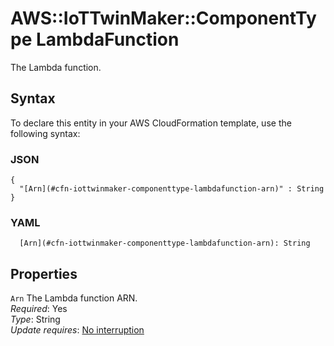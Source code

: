 # AWS::IoTTwinMaker::ComponentType LambdaFunction<a name="aws-properties-iottwinmaker-componenttype-lambdafunction"></a>

The Lambda function\.

## Syntax<a name="aws-properties-iottwinmaker-componenttype-lambdafunction-syntax"></a>

To declare this entity in your AWS CloudFormation template, use the following syntax:

### JSON<a name="aws-properties-iottwinmaker-componenttype-lambdafunction-syntax.json"></a>

```
{
  "[Arn](#cfn-iottwinmaker-componenttype-lambdafunction-arn)" : String
}
```

### YAML<a name="aws-properties-iottwinmaker-componenttype-lambdafunction-syntax.yaml"></a>

```
  [Arn](#cfn-iottwinmaker-componenttype-lambdafunction-arn): String
```

## Properties<a name="aws-properties-iottwinmaker-componenttype-lambdafunction-properties"></a>

`Arn`  <a name="cfn-iottwinmaker-componenttype-lambdafunction-arn"></a>
The Lambda function ARN\.  
*Required*: Yes  
*Type*: String  
*Update requires*: [No interruption](https://docs.aws.amazon.com/AWSCloudFormation/latest/UserGuide/using-cfn-updating-stacks-update-behaviors.html#update-no-interrupt)